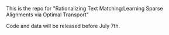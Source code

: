 This is the repo for "Rationalizing Text Matching:Learning Sparse Alignments via Optimal Transport"

Code and data will be released before July 7th. 
